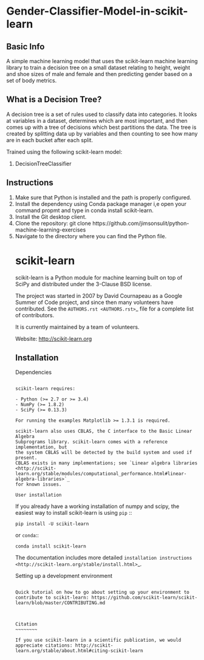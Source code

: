 # Gender-Classifier-Model-in-scikit-learn

## Basic Info
<p> A simple machine learning model that uses the scikit-learn machine learning library to train a decision tree on a small dataset relating to height, weight and shoe sizes of male and female and then predicting gender based on a set of body metrics. </p>

## What is a Decision Tree?
<p> A decision tree is a set of rules used to classify data into categories. It looks at variables in a dataset, determines which are most important, and then comes up with a tree of decisions which best partitions the data. The tree is created by splitting data up by variables and then counting to see how many are in each bucket after each split.</p>

<p>
 Trained using the following scikit-learn model:
<ol>
<li> DecisionTreeClassifier </li>
</ol>
</p>

## Instructions

<ol>
<li> Make sure that Python is installed and the path is properly configured. </li>
<li> Install the dependency using Conda package manager i,e open your command propmt and type in conda install scikit-learn. </li>
<li> Install the Git desktop client. </li>
<li> Clone the repository: git clone https://github.com/jimsonsulit/python-machine-learning-exercises</li>
<li> Navigate to the directory where you can find the Python file. </li>



scikit-learn
============

scikit-learn is a Python module for machine learning built on top of
SciPy and distributed under the 3-Clause BSD license.

The project was started in 2007 by David Cournapeau as a Google Summer
of Code project, and since then many volunteers have contributed. See
the `AUTHORS.rst <AUTHORS.rst>`_ file for a complete list of contributors.

It is currently maintained by a team of volunteers.

Website: http://scikit-learn.org


Installation
------------

Dependencies
~~~~~~~~~~~~

scikit-learn requires:

- Python (>= 2.7 or >= 3.4)
- NumPy (>= 1.8.2)
- SciPy (>= 0.13.3)

For running the examples Matplotlib >= 1.3.1 is required.

scikit-learn also uses CBLAS, the C interface to the Basic Linear Algebra
Subprograms library. scikit-learn comes with a reference implementation, but
the system CBLAS will be detected by the build system and used if present.
CBLAS exists in many implementations; see `Linear algebra libraries
<http://scikit-learn.org/stable/modules/computational_performance.html#linear-algebra-libraries>`_
for known issues.

User installation
~~~~~~~~~~~~~~~~~

If you already have a working installation of numpy and scipy,
the easiest way to install scikit-learn is using ``pip`` ::

    pip install -U scikit-learn

or ``conda``::

    conda install scikit-learn

The documentation includes more detailed `installation instructions <http://scikit-learn.org/stable/install.html>`_.



Setting up a development environment
~~~~~~~~~~~~~~~~~~~~~~~~~~~~~~~~~~~~

Quick tutorial on how to go about setting up your environment to
contribute to scikit-learn: https://github.com/scikit-learn/scikit-learn/blob/master/CONTRIBUTING.md



Citation
~~~~~~~~

If you use scikit-learn in a scientific publication, we would appreciate citations: http://scikit-learn.org/stable/about.html#citing-scikit-learn
